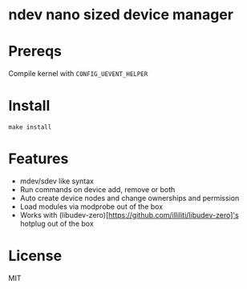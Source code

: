 # ndev nano sized device manager

# Prereqs
Compile kernel with `CONFIG_UEVENT_HELPER`

# Install
`make install`

# Features

* mdev/sdev like syntax
* Run commands on device add, remove or both
* Auto create device nodes and change ownerships and permission
* Load modules via modprobe out of the box
* Works with (libudev-zero)[https://github.com/illiliti/libudev-zero]'s hotplug out of the box

# License
MIT
